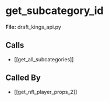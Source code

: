 # get_subcategory_id

**File:** draft_kings_api.py

## Calls

- [[get_all_subcategories]]

## Called By

- [[get_nfl_player_props_2]]

